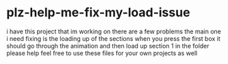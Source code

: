 # plz-help-me-fix-my-load-issue
i have this project that im working on there are a few problems the main one i need fixing is the loading up of the sections when you press the first box it should go through the animation and then load up section 1 in the folder please help feel free to use these files for your own projects as well
